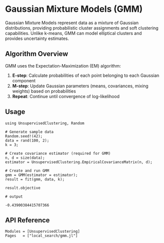 # Gaussian Mixture Models (GMM)

Gaussian Mixture Models represent data as a mixture of Gaussian distributions, providing probabilistic cluster assignments and soft clustering capabilities. Unlike k-means, GMM can model elliptical clusters and provides uncertainty estimates.

## Algorithm Overview

GMM uses the Expectation-Maximization (EM) algorithm:
1. **E-step**: Calculate probabilities of each point belonging to each Gaussian component
2. **M-step**: Update Gaussian parameters (means, covariances, mixing weights) based on probabilities
3. **Repeat**: Continue until convergence of log-likelihood

## Usage

```jldoctest
using UnsupervisedClustering, Random

# Generate sample data
Random.seed!(42);
data = rand(100, 2);
k = 3;

# Create covariance estimator (required for GMM)
n, d = size(data);
estimator = UnsupervisedClustering.EmpiricalCovarianceMatrix(n, d);

# Create and run GMM
gmm = GMM(estimator = estimator);
result = fit(gmm, data, k);

result.objective

# output

-0.43900384415707366
```

## API Reference

```@autodocs
Modules = [UnsupervisedClustering]
Pages   = ["local_search/gmm.jl"]
```
